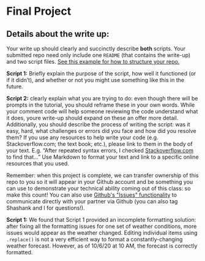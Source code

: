 # Final Project

## Details about the write up:
Your write up should clearly and succinctly describe __both__ scripts. Your submitted repo need only include one `README` (that contains the write-up) and two script files. [See this example for how to structure your repo.](https://github.com/IDCE-MSGIS/sample-lab/tree/master)

**Script 1:** Briefly explain the purpose of the script, how well it functioned (or if it didn’t), and whether or not you might use something like this in the future.

**Script 2:** clearly explain what you are trying to do: even though there will be prompts in the tutorial, you should reframe these in your own words. While your comment code will help someone reviewing the code understand what it does, youre write-up should expand on these an offer more detail. Additionally, you should describe the process of writing the script: was it easy, hard, what challenges or errors did you face and how did you resolve them? If you use any resources to help write your code (e.g. Stackoverflow.com; the text book; etc.), please link to them in the body of your text. E.g. “After repeated syntax errors, I checked [Stackoverflow.com](https://stackoverflow.com/help/referencing) to find that…”  Use Markdown to format your text and link to a specific online resources that you used.

Remember: when this project is complete, we can transfer ownership of this repo to you so it will appear in your Github account and be something you can use to demonstrate your technical ability coming out of this class: so make this count! You can also use [Github's "Issues" functionality](https://guides.github.com/features/issues/) to communicate directly with your partner via Github (you can also tag Shashank and I for questions!). 

**Script 1:** 
We found that Script 1 provided an incomplete formatting solution: after fixing all the formatting issues for one set of weather conditions, more issues would appear as the weather changed. Editing individual items using  ```.replace()``` is not a very efficient way to format a constantly-changing weather forecast. However, as of 10/6/20 at 10 AM, the forecast is correctly formatted.
